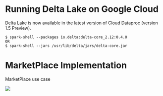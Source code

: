 # Running Delta Lake on Google Cloud

 Delta Lake is now available in the latest version of Cloud Dataproc (version 1.5 Preview).
 
 ```shell
$ spark-shell --packages io.delta:delta-core_2.12:0.4.0
OR
$ spark-shell --jars /usr/lib/delta/jars/delta-core.jar
```

# MarketPlace Implementation

MarketPlace use case


![](GoogleCloudDeltaLake/imgs/rawCSV.png)
